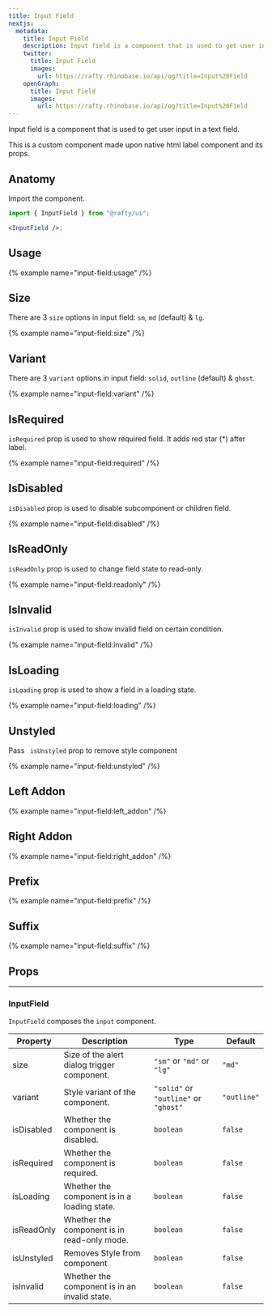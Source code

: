 ```yaml
---
title: Input Field
nextjs:
  metadata:
    title: Input Field
    description: Input field is a component that is used to get user input in a text field.
    twitter:
      title: Input Field
      images:
        url: https://rafty.rhinobase.io/api/og?title=Input%20Field
    openGraph:
      title: Input Field
      images:
        url: https://rafty.rhinobase.io/api/og?title=Input%20Field
---
```


Input field is a component that is used to get user input in a text field.

This is a custom component made upon native html label component and its props.

## Anatomy

Import the component.

```jsx
import { InputField } from "@rafty/ui";

<InputField />;
```

## Usage

{% example name="input-field:usage" /%}

## Size

There are 3 `size` options in input field: `sm`, `md` (default) & `lg`.

{% example name="input-field:size" /%}

## Variant

There are 3 `variant` options in input field: `solid`, `outline` (default) & `ghost`.

{% example name="input-field:variant" /%}

## IsRequired

`isRequired` prop is used to show required field. It adds red star (\*) after label.

{% example name="input-field:required" /%}

## IsDisabled

`isDisabled` prop is used to disable subcomponent or children field.

{% example name="input-field:disabled" /%}

## IsReadOnly

`isReadOnly` prop is used to change field state to read-only.

{% example name="input-field:readonly" /%}

## IsInvalid

`isInvalid` prop is used to show invalid field on certain condition.

{% example name="input-field:invalid" /%}

## IsLoading

`isLoading` prop is used to show a field in a loading state.

{% example name="input-field:loading" /%}

## Unstyled

Pass ` isUnstyled` prop to remove style component

{% example name="input-field:unstyled" /%}

## Left Addon

{% example name="input-field:left_addon" /%}

## Right Addon

{% example name="input-field:right_addon" /%}

## Prefix

{% example name="input-field:prefix" /%}

## Suffix

{% example name="input-field:suffix" /%}

## Props

---

### InputField

`InputField` composes the `input` component.

| Property   | Description                                   | Type                                  | Default     |
| ---------- | --------------------------------------------- | ------------------------------------- | ----------- |
| size       | Size of the alert dialog trigger component.   | `"sm"` or `"md"` or `"lg"`            | `"md"`      |
| variant    | Style variant of the component.               | `"solid"` or `"outline"` or `"ghost"` | `"outline"` |
| isDisabled | Whether the component is disabled.            | `boolean`                             | `false`     |
| isRequired | Whether the component is required.            | `boolean`                             | `false`     |
| isLoading  | Whether the component is in a loading state.  | `boolean`                             | `false`     |
| isReadOnly | Whether the component is in read-only mode.   | `boolean`                             | `false`     |
| isUnstyled | Removes Style from component                  | `boolean`                             | `false`     |
| isInvalid  | Whether the component is in an invalid state. | `boolean`                             | `false`     |
